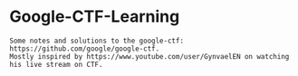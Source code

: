 # Google-CTF-Learning
	Some notes and solutions to the google-ctf: https://github.com/google/google-ctf.
	Mostly inspired by https://www.youtube.com/user/GynvaelEN on watching his live stream on CTF.
